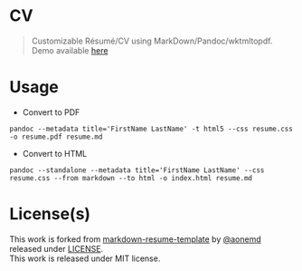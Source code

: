 # CV
> Customizable Résumé/CV using MarkDown/Pandoc/wktmltopdf.
> Demo available [here](https://crtejaswi.github.io/CV)

# Usage

- Convert to PDF
```
pandoc --metadata title='FirstName LastName' -t html5 --css resume.css -o resume.pdf resume.md
```
- Convert to HTML
```
pandoc --standalone --metadata title='FirstName LastName' --css resume.css --from markdown --to html -o index.html resume.md
```

# License(s)

This work is forked from [markdown-resume-template](https://github.com/aonemd/markdown-resume-template/tree/gh-pages) by [@aonemd](https://github.com/aonemd) released under [LICENSE](https://github.com/aonemd/markdown-resume-template/blob/master/LICENSE). <br>
This work is released under MIT license.


